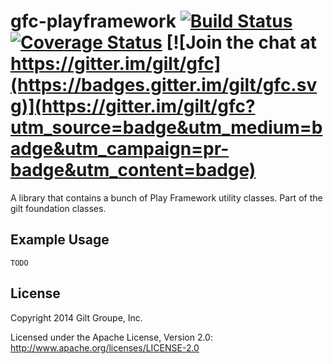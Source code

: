 # gfc-playframework [![Build Status](https://travis-ci.com/gilt/gfc-playframework.svg?branch=master)](https://travis-ci.com/gilt/gfc-playframework) [![Coverage Status](https://coveralls.io/repos/gilt/gfc-playframework/badge.svg?branch=master&service=github)](https://coveralls.io/github/gilt/gfc-playframework?branch=master) [![Join the chat at https://gitter.im/gilt/gfc](https://badges.gitter.im/gilt/gfc.svg)](https://gitter.im/gilt/gfc?utm_source=badge&utm_medium=badge&utm_campaign=pr-badge&utm_content=badge)

A library that contains a bunch of Play Framework utility classes. Part of the gilt foundation classes.

## Example Usage

    TODO

## License
Copyright 2014 Gilt Groupe, Inc.

Licensed under the Apache License, Version 2.0: http://www.apache.org/licenses/LICENSE-2.0